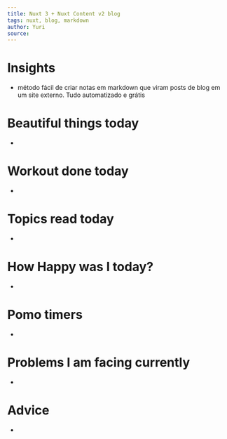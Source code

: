 ```yaml
---
title: Nuxt 3 + Nuxt Content v2 blog 
tags: nuxt, blog, markdown
author: Yuri 
source: 
---
```


# Insights

- método fácil de criar notas em markdown que viram posts de blog em um site externo. Tudo automatizado e grátis 

# Beautiful things today

- 

# Workout done today

-

# Topics read today

-

# How Happy was I today?

-

# Pomo timers

-

# Problems I am facing currently

-

# Advice

- 
